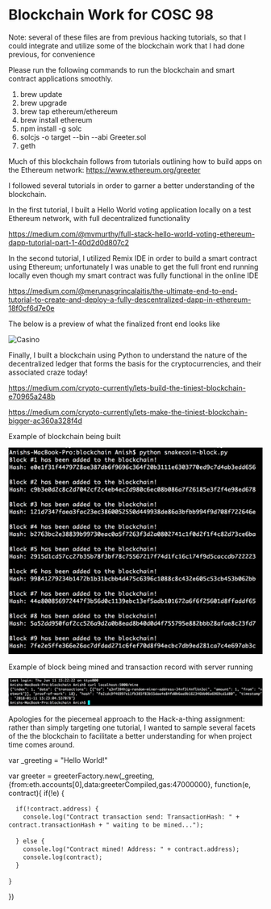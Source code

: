 # Blockchain Work for COSC 98

Note: several of these files are from previous hacking tutorials, so that I could integrate and utilize some of the blockchain work that I had done previous, for convenience

Please run the following commands to run the blockchain and smart contract applications smoothly.
1. brew update
2. brew upgrade
3. brew tap ethereum/ethereum
4. brew install ethereum
5. npm install -g solc
6. solcjs -o target --bin --abi Greeter.sol
7. geth

Much of this blockchain follows from tutorials outlining how to build apps on the Ethereum network:
https://www.ethereum.org/greeter

I followed several tutorials in order to garner a better understanding of the blockchain.

In the first tutorial, I built a Hello World voting application locally on a test Ethereum network, with full decentralized functionality

https://medium.com/@mvmurthy/full-stack-hello-world-voting-ethereum-dapp-tutorial-part-1-40d2d0d807c2

In the second tutorial, I utilized Remix IDE in order to build a smart contract using Ethereum; unfortunately I was unable to get the full front end running locally even though my smart contract was fully functional in the online IDE

https://medium.com/@merunasgrincalaitis/the-ultimate-end-to-end-tutorial-to-create-and-deploy-a-fully-descentralized-dapp-in-ethereum-18f0cf6d7e0e

The below is a preview of what the finalized front end looks like

![Casino](https://cdn-images-1.medium.com/max/1600/1*sMQnfgZ5wtQgfLBKlA1-9g.gif)

Finally, I built a blockchain using Python to understand the nature of the decentralized ledger that forms the basis for the cryptocurrencies, and their associated craze today!

https://medium.com/crypto-currently/lets-build-the-tiniest-blockchain-e70965a248b

https://medium.com/crypto-currently/lets-make-the-tiniest-blockchain-bigger-ac360a328f4d

Example of blockchain being built

![Blockchain](./block.png)

Example of block being mined and transaction record with server running

![Blockchain](./block2.png)

Apologies for the piecemeal approach to the Hack-a-thing assignment: rather than simply targeting one tutorial, I wanted to sample several facets of the the blockchain to facilitate a better understanding for when project time comes around.

var _greeting = "Hello World!"

var greeter = greeterFactory.new(_greeting,{from:eth.accounts[0],data:greeterCompiled,gas:47000000}, function(e, contract){
    if(!e) {

      if(!contract.address) {
        console.log("Contract transaction send: TransactionHash: " + contract.transactionHash + " waiting to be mined...");

      } else {
        console.log("Contract mined! Address: " + contract.address);
        console.log(contract);
      }

    }
})
